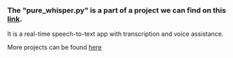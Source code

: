 ### The "pure_whisper.py" is a part of a project we can find on this [link](https://github.com/openai/whisper/discussions/465).

It is a real-time speech-to-text app with transcription and voice assistance.

More projects can be found [here](https://github.com/openai/whisper/discussions/categories/show-and-tell)